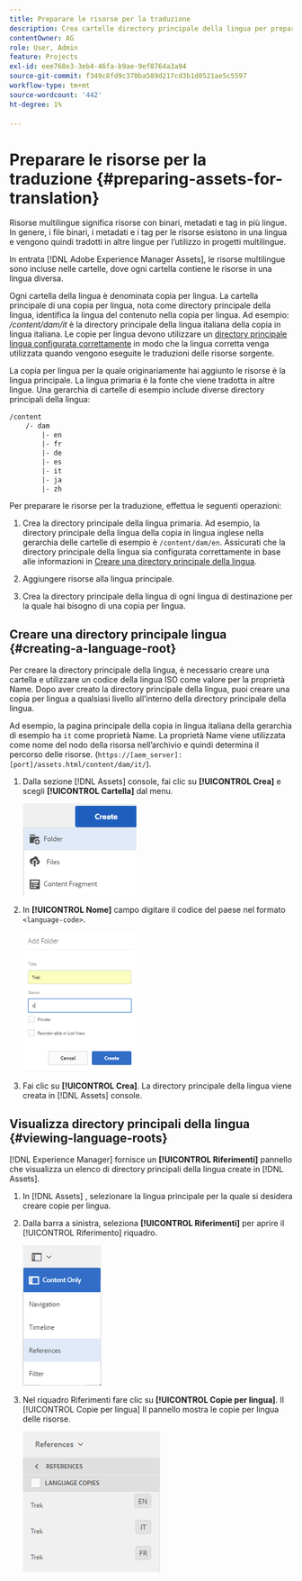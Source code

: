 ```yaml
---
title: Preparare le risorse per la traduzione
description: Crea cartelle directory principale della lingua per preparare le risorse per la traduzione in modo da supportare le risorse multilingue.
contentOwner: AG
role: User, Admin
feature: Projects
exl-id: eee768e3-3eb4-46fa-b9ae-9ef8764a3a94
source-git-commit: f349c8fd9c370ba589d217cd3b1d0521ae5c5597
workflow-type: tm+mt
source-wordcount: '442'
ht-degree: 1%

---
```


# Preparare le risorse per la traduzione {#preparing-assets-for-translation}

Risorse multilingue significa risorse con binari, metadati e tag in più lingue. In genere, i file binari, i metadati e i tag per le risorse esistono in una lingua e vengono quindi tradotti in altre lingue per l’utilizzo in progetti multilingue.

In entrata [!DNL Adobe Experience Manager Assets], le risorse multilingue sono incluse nelle cartelle, dove ogni cartella contiene le risorse in una lingua diversa.

Ogni cartella della lingua è denominata copia per lingua. La cartella principale di una copia per lingua, nota come directory principale della lingua, identifica la lingua del contenuto nella copia per lingua. Ad esempio: */content/dam/it* è la directory principale della lingua italiana della copia in lingua italiana. Le copie per lingua devono utilizzare un [directory principale lingua configurata correttamente](preparing-assets-for-translation.md#creating-a-language-root) in modo che la lingua corretta venga utilizzata quando vengono eseguite le traduzioni delle risorse sorgente.

La copia per lingua per la quale originariamente hai aggiunto le risorse è la lingua principale. La lingua primaria è la fonte che viene tradotta in altre lingue. Una gerarchia di cartelle di esempio include diverse directory principali della lingua:

```shell
/content
    /- dam
        |- en
        |- fr
        |- de
        |- es
        |- it
        |- ja
        |- zh
```

Per preparare le risorse per la traduzione, effettua le seguenti operazioni:

1. Crea la directory principale della lingua primaria. Ad esempio, la directory principale della lingua della copia in lingua inglese nella gerarchia delle cartelle di esempio è `/content/dam/en`. Assicurati che la directory principale della lingua sia configurata correttamente in base alle informazioni in [Creare una directory principale della lingua](preparing-assets-for-translation.md#creating-a-language-root).

1. Aggiungere risorse alla lingua principale.
1. Crea la directory principale della lingua di ogni lingua di destinazione per la quale hai bisogno di una copia per lingua.

## Creare una directory principale lingua {#creating-a-language-root}

Per creare la directory principale della lingua, è necessario creare una cartella e utilizzare un codice della lingua ISO come valore per la proprietà Name. Dopo aver creato la directory principale della lingua, puoi creare una copia per lingua a qualsiasi livello all’interno della directory principale della lingua.

Ad esempio, la pagina principale della copia in lingua italiana della gerarchia di esempio ha `it` come proprietà Name. La proprietà Name viene utilizzata come nome del nodo della risorsa nell’archivio e quindi determina il percorso delle risorse. (`https://[aem_server]:[port]/assets.html/content/dam/it/`).

1. Dalla sezione [!DNL Assets] console, fai clic su **[!UICONTROL Crea]** e scegli **[!UICONTROL Cartella]** dal menu.

   ![Crea cartella](assets/Create-folder.png)

1. In **[!UICONTROL Nome]** campo digitare il codice del paese nel formato `<language-code>`.

   ![Aggiungi codice lingua nella cartella](assets/Add-language-code-in-folder.png)

1. Fai clic su **[!UICONTROL Crea]**. La directory principale della lingua viene creata in [!DNL Assets] console.

## Visualizza directory principali della lingua {#viewing-language-roots}

[!DNL Experience Manager] fornisce un **[!UICONTROL Riferimenti]** pannello che visualizza un elenco di directory principali della lingua create in [!DNL Assets].

1. In [!DNL Assets] , selezionare la lingua principale per la quale si desidera creare copie per lingua.
1. Dalla barra a sinistra, seleziona **[!UICONTROL Riferimenti]** per aprire il [!UICONTROL Riferimento] riquadro.

   ![chlimage_1-122](assets/chlimage_1-122.png)

1. Nel riquadro Riferimenti fare clic su **[!UICONTROL Copie per lingua]**. Il [!UICONTROL Copie per lingua] Il pannello mostra le copie per lingua delle risorse.

   ![copie per lingua](assets/lang-copy2.png)
